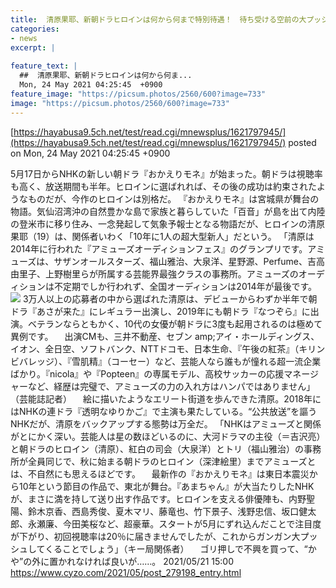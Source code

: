 ```yaml
---
title:  清原果耶、新朝ドラヒロインは何から何まで特別待遇！　待ち受ける空前の大プッシュ  
categories:
- news
excerpt: |
  
feature_text: |
  ##  清原果耶、新朝ドラヒロインは何から何ま...
  Mon, 24 May 2021 04:25:45  +0900
feature_image: "https://picsum.photos/2560/600?image=733"
image: "https://picsum.photos/2560/600?image=733"
---
```


[https://hayabusa9.5ch.net/test/read.cgi/mnewsplus/1621797945/](https://hayabusa9.5ch.net/test/read.cgi/mnewsplus/1621797945/)
posted on Mon, 24 May 2021 04:25:45  +0900

<!--more-->

5月17日からNHKの新しい朝ドラ『おかえりモネ』が始まった。朝ドラは視聴率も高く、放送期間も半年。ヒロインに選ばれれば、その後の成功は約束されたようなものだが、今作のヒロインは別格だ。 『おかえりモネ』は宮城県が舞台の物語。気仙沼湾沖の自然豊かな島で家族と暮らしていた「百音」が島を出て内陸の登米市に移り住み、一念発起して気象予報士となる物語だが、ヒロインの清原果耶（19）は、関係者いわく「10年に1人の超大型新人」だという。 「清原は2014年に行われた『アミューズオーディションフェス』のグランプリです。アミューズは、サザンオールスターズ、福山雅治、大泉洋、星野源、Perfume、吉高由里子、上野樹里らが所属する芸能界最強クラスの事務所。アミューズのオーディションは不定期でしか行われず、全国オーディションは2014年が最後です。 ![](https://i.imgur.com/SP9DBou.png) 3万人以上の応募者の中から選ばれた清原は、デビューからわずか半年で朝ドラ『あさが来た』にレギュラー出演し、2019年にも朝ドラ『なつぞら』に出演。ベテランならともかく、10代の女優が朝ドラに3度も起用されるのは極めて異例です。 　出演CMも、三井不動産、セブン amp;アイ・ホールディングス、イオン、全日空、ソフトバンク、NTTドコモ、日本生命、『午後の紅茶』（キリンビバレッジ）、『雪肌精』（コーセー）など、芸能人なら誰もが憧れる超一流企業ばかり。『nicola』や『Popteen』の専属モデル、高校サッカーの応援マネージャーなど、経歴は完璧で、アミューズの力の入れ方はハンパではありません」（芸能誌記者） 　絵に描いたようなエリート街道を歩んできた清原。2018年にはNHKの連ドラ『透明なゆりかご』で主演も果たしている。“公共放送”を謳うNHKだが、清原をバックアップする態勢は万全だ。 「NHKはアミューズと関係がとにかく深い。芸能人は星の数ほどいるのに、大河ドラマの主役（＝吉沢亮）と朝ドラのヒロイン（清原）、紅白の司会（大泉洋）とトリ（福山雅治）の事務所が全員同じで、秋に始まる朝ドラのヒロイン（深津絵里）までアミューズとは、不自然にも思えるほどです。 　最新作の『おかえりモネ』は東日本震災から10年という節目の作品で、東北が舞台。『あまちゃん』が大当たりしたNHKが、まさに満を持して送り出す作品です。ヒロインを支える俳優陣も、内野聖陽、鈴木京香、西島秀俊、夏木マリ、藤竜也、竹下景子、浅野忠信、坂口健太郎、永瀬廉、今田美桜など、超豪華。スタートが5月にずれ込んだことで注目度が下がり、初回視聴率は20％に届きませんでしたが、これからガンガン大プッシュしてくることでしょう」（キー局関係者） 　ゴリ押しで不興を買って、“かや”の外に置かれなければ良いが……。 2021/05/21 15:00 https://www.cyzo.com/2021/05/post_279198_entry.html
